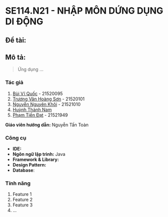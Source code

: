 # SE114.N21 - NHẬP MÔN DỨNG DỤNG DI ĐỘNG

## Đề tài: 

## Mô tả:

> Ứng dụng ...

### Tác giả

1. [Bùi Vĩ Quốc](https://github.com/bvquoc) - 21520095
2. [Trương Văn Hoàng Sơn](https://github.com/tvhson) - 21520101
3. [Nguyễn Nguyên Khôi](https://github.com/Khooiiiii) - 21521010
4. [Huỳnh Thành Nam](https://github.com/ThNam203)
5. [Phạm Tiến Đạt](https://github.com/ptdat4823) - 21521949

**Giáo viên hướng dẫn:** Nguyễn Tấn Toàn

### Công cụ

- **IDE:** 
- **Ngôn ngữ lập trình:** Java
- **Framework & Library:** 
- **Design Pattern:** 
- **Database**: 

### Tính năng

1. Feature 1
2. Feature 2
3. Feature 3
4. ...
